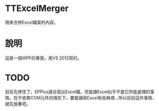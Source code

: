 TTExcelMerger
=============

用來合併Excel檔案的內容。


說明
====

這是一個WPF的專案，用VS 2012寫的。

TODO
====

目前先停住了。EPPlus適合寫出Excel檔，但是讀Excel似乎不是它所能處理的事情。在不依靠COM元件的情形下，要能讀寫Excel有些麻煩…所以目前這件事情，就先放著吧。
